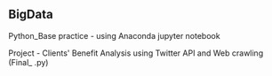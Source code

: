 ## BigData

Python_Base practice - using Anaconda jupyter notebook 

Project - Clients' Benefit Analysis using Twitter API and Web crawling (Final_ .py)
